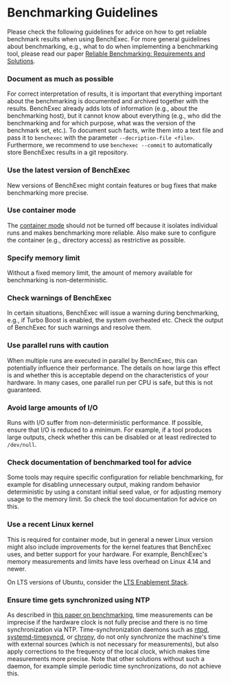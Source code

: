 <!--
This file is part of BenchExec, a framework for reliable benchmarking:
https://github.com/sosy-lab/benchexec

SPDX-FileCopyrightText: 2007-2020 Dirk Beyer <https://www.sosy-lab.org>

SPDX-License-Identifier: Apache-2.0
-->

# Benchmarking Guidelines

Please check the following guidelines for advice
on how to get reliable benchmark results when using BenchExec.
For more general guidelines about benchmarking,
e.g., what to do when implementing a benchmarking tool,
please read our paper [Reliable Benchmarking: Requirements and Solutions](https://www.sosy-lab.org/research/pub/2019-STTT.Reliable_Benchmarking_Requirements_and_Solutions.pdf).

### Document as much as possible
For correct interpretation of results, it is important that everything important
about the benchmarking is documented and archived together with the results.
BenchExec already adds lots of information (e.g., about the benchmarking host),
but it cannot know about everything (e.g., who did the benchmarking
and for which purpose, what was the version of the benchmark set, etc.).
To document such facts, write them into a text file
and pass it to `benchexec` with the parameter `--decription-file <file>`.
Furthermore, we recommend to use `benchexec --commit`
to automatically store BenchExec results in a git repository.

### Use the latest version of BenchExec
New versions of BenchExec might contain features or bug fixes
that make benchmarking more precise.

### Use container mode
The [container mode](container.md) should not be turned off
because it isolates individual runs and makes benchmarking more reliable.
Also make sure to configure the container (e.g., directory access)
as restrictive as possible.

### Specify memory limit
Without a fixed memory limit, the amount of memory available for benchmarking
is non-deterministic.

### Check warnings of BenchExec
In certain situations, BenchExec will issue a warning during benchmarking,
e.g., if Turbo Boost is enabled, the system overheated etc.
Check the output of BenchExec for such warnings and resolve them.

### Use parallel runs with caution
When multiple runs are executed in parallel by BenchExec,
this can potentially influence their performance.
The details on how large this effect is and whether this is acceptable
depend on the characteristics of your hardware.
In many cases, one parallel run per CPU is safe,
but this is not guaranteed.

### Avoid large amounts of I/O
Runs with I/O suffer from non-deterministic performance.
If possible, ensure that I/O is reduced to a minimum.
For example, if a tool produces large outputs,
check whether this can be disabled or at least redirected to `/dev/null`.

### Check documentation of benchmarked tool for advice
Some tools may require specific configuration for reliable benchmarking,
for example for disabling unnecessary output,
making random behavior deterministic by using a constant initial seed value,
or for adjusting memory usage to the memory limit.
So check the tool documentation for advice on this.

### Use a recent Linux kernel
This is required for container mode,
but in general a newer Linux version might also include improvements
for the kernel features that BenchExec uses,
and better support for your hardware.
For example, BenchExec's memory measurements and limits
have less overhead on Linux 4.14 and newer.

On LTS versions of Ubuntu, consider the [LTS Enablement Stack](https://wiki.ubuntu.com/Kernel/LTSEnablementStack).

### Ensure time gets synchronized using NTP
As described in [this paper on benchmarking](http://raptor.cs.arizona.edu/~rts/pubs/spe16.pdf),
time measurements can be imprecise if the hardware clock is not fully precise
and there is no time synchronization via NTP.
Time-synchronization daemons such as [ntpd](http://ntp.org/),
[systemd-timesyncd](https://www.freedesktop.org/software/systemd/man/systemd-timesyncd.service.html]),
or [chrony](https://chrony.tuxfamily.org/),
do not only synchronize the machine's time with external sources
(which is not necessary for measurements),
but also apply corrections to the frequency of the local clock,
which makes time measurements more precise.
Note that other solutions without such a daemon,
for example simple periodic time synchronizations,
do not achieve this.
